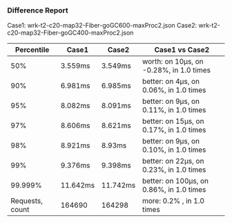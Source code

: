 ### Difference Report
Case1: wrk-t2-c20-map32-Fiber-goGC600-maxProc2.json
Case2: wrk-t2-c20-map32-Fiber-goGC400-maxProc2.json

|Percentile|Case1|Case2|Case1 vs Case2|
|---|---|---|---|
|50%|3.559ms|3.549ms|worth: on 10µs, on -0.28%, in 1.0 times |
|90%|6.981ms|6.985ms|better: on 4µs, on 0.06%, in 1.0 times |
|95%|8.082ms|8.091ms|better: on 9µs, on 0.11%, in 1.0 times |
|97%|8.606ms|8.621ms|better: on 15µs, on 0.17%, in 1.0 times |
|98%|8.921ms|8.93ms|better: on 9µs, on 0.10%, in 1.0 times |
|99%|9.376ms|9.398ms|better: on 22µs, on 0.23%, in 1.0 times |
|99.999%|11.642ms|11.742ms|better: on 100µs, on 0.86%, in 1.0 times |
|Requests, count|164690|164298|more: 0.2% , in 1.0 times |
